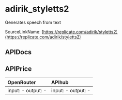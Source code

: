 # adirik_styletts2

Generates speech from text

SourceLinkName: [https://replicate.com/adirik/styletts2](https://replicate.com/adirik/styletts2)

## APIDocs



## APIPrice

| OpenRouter | APIhub |
|:---|:---|
| input: - output: - | input: - output: - |
